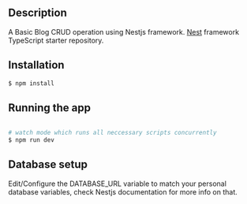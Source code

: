 
  
## Description
A Basic Blog CRUD operation using Nestjs framework.
[Nest](https://github.com/nestjs/nest) framework TypeScript starter repository.

## Installation

```bash
$ npm install
```

## Running the app

```bash

# watch mode which runs all neccessary scripts concurrently
$ npm run dev

```
## Database setup
Edit/Configure the DATABASE_URL variable to match your personal database variables, check Nestjs documentation for more info on that.